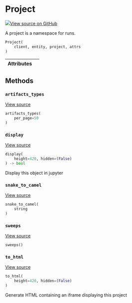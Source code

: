 # Project



[![](https://www.tensorflow.org/images/GitHub-Mark-32px.png)View source on GitHub](https://www.github.com/wandb/client/tree/latest/wandb/apis/public.py#L1426-L1508)



A project is a namespace for runs.

```python
Project(
    client, entity, project, attrs
)
```







| Attributes |  |
| :--- | :--- |



## Methods

<h3 id="artifacts_types"><code>artifacts_types</code></h3>

[View source](https://www.github.com/wandb/client/tree/latest/wandb/apis/public.py#L1459-L1461)

```python
artifacts_types(
    per_page=50
)
```




<h3 id="display"><code>display</code></h3>

[View source](https://www.github.com/wandb/client/tree/latest/wandb/apis/public.py#L944-L955)

```python
display(
    height=420, hidden=(False)
) -> bool
```

Display this object in jupyter


<h3 id="snake_to_camel"><code>snake_to_camel</code></h3>

[View source](https://www.github.com/wandb/client/tree/latest/wandb/apis/public.py#L940-L942)

```python
snake_to_camel(
    string
)
```




<h3 id="sweeps"><code>sweeps</code></h3>

[View source](https://www.github.com/wandb/client/tree/latest/wandb/apis/public.py#L1463-L1508)

```python
sweeps()
```




<h3 id="to_html"><code>to_html</code></h3>

[View source](https://www.github.com/wandb/client/tree/latest/wandb/apis/public.py#L1443-L1451)

```python
to_html(
    height=420, hidden=(False)
)
```

Generate HTML containing an iframe displaying this project




